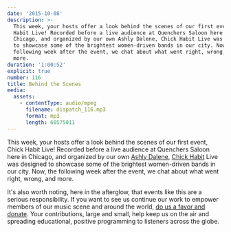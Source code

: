 ```yaml
---
date: '2015-10-08'
description: >-
  This week, your hosts offer a look behind the scenes of our first event, Chick
  Habit Live! Recorded before a live audience at Quenchers Saloon here in
  Chicago, and organized by our own Ashly Dalene, Chick Habit Live was designed
  to showcase some of the brightest women-driven bands in our city. Now, the
  following week after the event, we chat about what went right, wrong, and
  more.
duration: '1:00:52'
explicit: true
number: 116
title: Behind the Scenes
media:
  assets:
    - contentType: audio/mpeg
      filename: dispatch_116.mp3
      format: mp3
      length: 60575011
---
```

This week, your hosts offer a look behind the scenes of our first event, Chick Habit Live! Recorded before a live audience at Quenchers Saloon here in Chicago, and organized by our own [Ashly Dalene](http://nicholaswyoung.com/people/ashly-dalene), [Chick Habit](http://nicholaswyoung.com/programs/chick-habit) Live was designed to showcase some of the brightest women-driven bands in our city. Now, the following week after the event, we chat about what went right, wrong, and more.

It's also worth noting, here in the afterglow, that events like this are a serious responsibility. If you want to see us continue our work to empower members of our music scene and around the world, [do us a favor and donate](http://nicholaswyoung.com/donate). Your contributions, large and small, help keep us on the air and spreading educational, positive programming to listeners across the globe.
